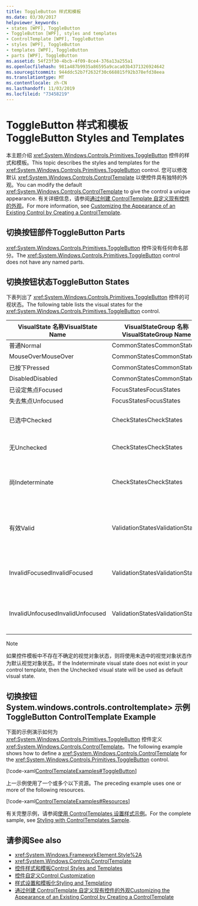 ```yaml
---
title: ToggleButton 样式和模板
ms.date: 03/30/2017
helpviewer_keywords:
- states [WPF], ToggleButton
- ToggleButton [WPF], styles and templates
- ControlTemplate [WPF], ToggleButton
- styles [WPF], ToggleButton
- templates [WPF], ToggleButton
- parts [WPF], ToggleButton
ms.assetid: 54f23f30-4bcb-4f09-8ce4-376a13a255a1
ms.openlocfilehash: 981a487b9935a86595a9caca03b4371326924642
ms.sourcegitcommit: 944ddc52b7f2632f30c668815f92b378efd38eea
ms.translationtype: MT
ms.contentlocale: zh-CN
ms.lasthandoff: 11/03/2019
ms.locfileid: "73458219"
---
```

# <a name="togglebutton-styles-and-templates"></a><span data-ttu-id="546b1-102">ToggleButton 样式和模板</span><span class="sxs-lookup"><span data-stu-id="546b1-102">ToggleButton Styles and Templates</span></span>

<span data-ttu-id="546b1-103">本主题介绍 <xref:System.Windows.Controls.Primitives.ToggleButton> 控件的样式和模板。</span><span class="sxs-lookup"><span data-stu-id="546b1-103">This topic describes the styles and templates for the <xref:System.Windows.Controls.Primitives.ToggleButton> control.</span></span> <span data-ttu-id="546b1-104">您可以修改默认 <xref:System.Windows.Controls.ControlTemplate> 以使控件具有独特的外观。</span><span class="sxs-lookup"><span data-stu-id="546b1-104">You can modify the default <xref:System.Windows.Controls.ControlTemplate> to give the control a unique appearance.</span></span> <span data-ttu-id="546b1-105">有关详细信息，请参阅[通过创建 ControlTemplate 自定义现有控件的外观](customizing-the-appearance-of-an-existing-control.md)。</span><span class="sxs-lookup"><span data-stu-id="546b1-105">For more information, see [Customizing the Appearance of an Existing Control by Creating a ControlTemplate](customizing-the-appearance-of-an-existing-control.md).</span></span>

## <a name="togglebutton-parts"></a><span data-ttu-id="546b1-106">切换按钮部件</span><span class="sxs-lookup"><span data-stu-id="546b1-106">ToggleButton Parts</span></span>

<span data-ttu-id="546b1-107"><xref:System.Windows.Controls.Primitives.ToggleButton> 控件没有任何命名部分。</span><span class="sxs-lookup"><span data-stu-id="546b1-107">The <xref:System.Windows.Controls.Primitives.ToggleButton> control does not have any named parts.</span></span>

## <a name="togglebutton-states"></a><span data-ttu-id="546b1-108">切换按钮状态</span><span class="sxs-lookup"><span data-stu-id="546b1-108">ToggleButton States</span></span>

<span data-ttu-id="546b1-109">下表列出了 <xref:System.Windows.Controls.Primitives.ToggleButton> 控件的可视状态。</span><span class="sxs-lookup"><span data-stu-id="546b1-109">The following table lists the visual states for the <xref:System.Windows.Controls.Primitives.ToggleButton> control.</span></span>

|<span data-ttu-id="546b1-110">VisualState 名称</span><span class="sxs-lookup"><span data-stu-id="546b1-110">VisualState Name</span></span>|<span data-ttu-id="546b1-111">VisualStateGroup 名称</span><span class="sxs-lookup"><span data-stu-id="546b1-111">VisualStateGroup Name</span></span>|<span data-ttu-id="546b1-112">描述</span><span class="sxs-lookup"><span data-stu-id="546b1-112">Description</span></span>|
|-|-|-|
|<span data-ttu-id="546b1-113">普通</span><span class="sxs-lookup"><span data-stu-id="546b1-113">Normal</span></span>|<span data-ttu-id="546b1-114">CommonStates</span><span class="sxs-lookup"><span data-stu-id="546b1-114">CommonStates</span></span>|<span data-ttu-id="546b1-115">默认状态。</span><span class="sxs-lookup"><span data-stu-id="546b1-115">The default state.</span></span>|
|<span data-ttu-id="546b1-116">MouseOver</span><span class="sxs-lookup"><span data-stu-id="546b1-116">MouseOver</span></span>|<span data-ttu-id="546b1-117">CommonStates</span><span class="sxs-lookup"><span data-stu-id="546b1-117">CommonStates</span></span>|<span data-ttu-id="546b1-118">鼠标指针悬停在控件上。</span><span class="sxs-lookup"><span data-stu-id="546b1-118">The mouse pointer is positioned over the control.</span></span>|
|<span data-ttu-id="546b1-119">已按下</span><span class="sxs-lookup"><span data-stu-id="546b1-119">Pressed</span></span>|<span data-ttu-id="546b1-120">CommonStates</span><span class="sxs-lookup"><span data-stu-id="546b1-120">CommonStates</span></span>|<span data-ttu-id="546b1-121">已按下控件。</span><span class="sxs-lookup"><span data-stu-id="546b1-121">The control is pressed.</span></span>|
|<span data-ttu-id="546b1-122">Disabled</span><span class="sxs-lookup"><span data-stu-id="546b1-122">Disabled</span></span>|<span data-ttu-id="546b1-123">CommonStates</span><span class="sxs-lookup"><span data-stu-id="546b1-123">CommonStates</span></span>|<span data-ttu-id="546b1-124">已禁用控件。</span><span class="sxs-lookup"><span data-stu-id="546b1-124">The control is disabled.</span></span>|
|<span data-ttu-id="546b1-125">已设定焦点</span><span class="sxs-lookup"><span data-stu-id="546b1-125">Focused</span></span>|<span data-ttu-id="546b1-126">FocusStates</span><span class="sxs-lookup"><span data-stu-id="546b1-126">FocusStates</span></span>|<span data-ttu-id="546b1-127">控件有焦点。</span><span class="sxs-lookup"><span data-stu-id="546b1-127">The control has focus.</span></span>|
|<span data-ttu-id="546b1-128">失去焦点</span><span class="sxs-lookup"><span data-stu-id="546b1-128">Unfocused</span></span>|<span data-ttu-id="546b1-129">FocusStates</span><span class="sxs-lookup"><span data-stu-id="546b1-129">FocusStates</span></span>|<span data-ttu-id="546b1-130">控件没有焦点。</span><span class="sxs-lookup"><span data-stu-id="546b1-130">The control does not have focus.</span></span>|
|<span data-ttu-id="546b1-131">已选中</span><span class="sxs-lookup"><span data-stu-id="546b1-131">Checked</span></span>|<span data-ttu-id="546b1-132">CheckStates</span><span class="sxs-lookup"><span data-stu-id="546b1-132">CheckStates</span></span>|<span data-ttu-id="546b1-133"><xref:System.Windows.Controls.Primitives.ToggleButton.IsChecked%2A> 为 `true`。</span><span class="sxs-lookup"><span data-stu-id="546b1-133"><xref:System.Windows.Controls.Primitives.ToggleButton.IsChecked%2A> is `true`.</span></span>|
|<span data-ttu-id="546b1-134">无</span><span class="sxs-lookup"><span data-stu-id="546b1-134">Unchecked</span></span>|<span data-ttu-id="546b1-135">CheckStates</span><span class="sxs-lookup"><span data-stu-id="546b1-135">CheckStates</span></span>|<span data-ttu-id="546b1-136"><xref:System.Windows.Controls.Primitives.ToggleButton.IsChecked%2A> 为 `false`。</span><span class="sxs-lookup"><span data-stu-id="546b1-136"><xref:System.Windows.Controls.Primitives.ToggleButton.IsChecked%2A> is `false`.</span></span>|
|<span data-ttu-id="546b1-137">尚</span><span class="sxs-lookup"><span data-stu-id="546b1-137">Indeterminate</span></span>|<span data-ttu-id="546b1-138">CheckStates</span><span class="sxs-lookup"><span data-stu-id="546b1-138">CheckStates</span></span>|<span data-ttu-id="546b1-139">`true`<xref:System.Windows.Controls.Primitives.ToggleButton.IsThreeState%2A>，<xref:System.Windows.Controls.Primitives.ToggleButton.IsChecked%2A> `null`。</span><span class="sxs-lookup"><span data-stu-id="546b1-139"><xref:System.Windows.Controls.Primitives.ToggleButton.IsThreeState%2A> is `true`, and <xref:System.Windows.Controls.Primitives.ToggleButton.IsChecked%2A> is `null`.</span></span>|
|<span data-ttu-id="546b1-140">有效</span><span class="sxs-lookup"><span data-stu-id="546b1-140">Valid</span></span>|<span data-ttu-id="546b1-141">ValidationStates</span><span class="sxs-lookup"><span data-stu-id="546b1-141">ValidationStates</span></span>|<span data-ttu-id="546b1-142">控件使用 <xref:System.Windows.Controls.Validation> 类，并且 <xref:System.Windows.Controls.Validation.HasError%2A?displayProperty=nameWithType> 附加属性是 `false`。</span><span class="sxs-lookup"><span data-stu-id="546b1-142">The control uses the <xref:System.Windows.Controls.Validation> class and the <xref:System.Windows.Controls.Validation.HasError%2A?displayProperty=nameWithType> attached property is `false`.</span></span>|
|<span data-ttu-id="546b1-143">InvalidFocused</span><span class="sxs-lookup"><span data-stu-id="546b1-143">InvalidFocused</span></span>|<span data-ttu-id="546b1-144">ValidationStates</span><span class="sxs-lookup"><span data-stu-id="546b1-144">ValidationStates</span></span>|<span data-ttu-id="546b1-145"><xref:System.Windows.Controls.Validation.HasError%2A?displayProperty=nameWithType> 附加属性是控件具有焦点 `true`。</span><span class="sxs-lookup"><span data-stu-id="546b1-145">The <xref:System.Windows.Controls.Validation.HasError%2A?displayProperty=nameWithType> attached property is `true` has the control has focus.</span></span>|
|<span data-ttu-id="546b1-146">InvalidUnfocused</span><span class="sxs-lookup"><span data-stu-id="546b1-146">InvalidUnfocused</span></span>|<span data-ttu-id="546b1-147">ValidationStates</span><span class="sxs-lookup"><span data-stu-id="546b1-147">ValidationStates</span></span>|<span data-ttu-id="546b1-148"><xref:System.Windows.Controls.Validation.HasError%2A?displayProperty=nameWithType> 附加属性是 `true` 控件没有焦点。</span><span class="sxs-lookup"><span data-stu-id="546b1-148">The <xref:System.Windows.Controls.Validation.HasError%2A?displayProperty=nameWithType> attached property is `true` has the control does not have focus.</span></span>|

> [!NOTE]
> <span data-ttu-id="546b1-149">如果控件模板中不存在不确定的视觉对象状态，则将使用未选中的视觉对象状态作为默认视觉对象状态。</span><span class="sxs-lookup"><span data-stu-id="546b1-149">If the Indeterminate visual state does not exist in your control template, then the Unchecked visual state will be used as default visual state.</span></span>

## <a name="togglebutton-controltemplate-example"></a><span data-ttu-id="546b1-150">切换按钮 System.windows.controls.controltemplate> 示例</span><span class="sxs-lookup"><span data-stu-id="546b1-150">ToggleButton ControlTemplate Example</span></span>

<span data-ttu-id="546b1-151">下面的示例演示如何为 <xref:System.Windows.Controls.Primitives.ToggleButton> 控件定义 <xref:System.Windows.Controls.ControlTemplate>。</span><span class="sxs-lookup"><span data-stu-id="546b1-151">The following example shows how to define a <xref:System.Windows.Controls.ControlTemplate> for the <xref:System.Windows.Controls.Primitives.ToggleButton> control.</span></span>

[!code-xaml[ControlTemplateExamples#ToggleButton](~/samples/snippets/csharp/VS_Snippets_Wpf/ControlTemplateExamples/CS/resources/combobox.xaml#togglebutton)]

<span data-ttu-id="546b1-152">上一示例使用了一个或多个以下资源。</span><span class="sxs-lookup"><span data-stu-id="546b1-152">The preceding example uses one or more of the following resources.</span></span>

[!code-xaml[ControlTemplateExamples#Resources](~/samples/snippets/csharp/VS_Snippets_Wpf/ControlTemplateExamples/CS/resources/shared.xaml#resources)]

<span data-ttu-id="546b1-153">有关完整示例，请参阅[使用 ControlTemplates 设置样式示例](https://github.com/Microsoft/WPF-Samples/tree/master/Styles%20&%20Templates/IntroToStylingAndTemplating)。</span><span class="sxs-lookup"><span data-stu-id="546b1-153">For the complete sample, see [Styling with ControlTemplates Sample](https://github.com/Microsoft/WPF-Samples/tree/master/Styles%20&%20Templates/IntroToStylingAndTemplating).</span></span>

## <a name="see-also"></a><span data-ttu-id="546b1-154">请参阅</span><span class="sxs-lookup"><span data-stu-id="546b1-154">See also</span></span>

- <xref:System.Windows.FrameworkElement.Style%2A>
- <xref:System.Windows.Controls.ControlTemplate>
- [<span data-ttu-id="546b1-155">控件样式和模板</span><span class="sxs-lookup"><span data-stu-id="546b1-155">Control Styles and Templates</span></span>](control-styles-and-templates.md)
- [<span data-ttu-id="546b1-156">控件自定义</span><span class="sxs-lookup"><span data-stu-id="546b1-156">Control Customization</span></span>](control-customization.md)
- [<span data-ttu-id="546b1-157">样式设置和模板化</span><span class="sxs-lookup"><span data-stu-id="546b1-157">Styling and Templating</span></span>](../../../desktop-wpf/fundamentals/styles-templates-overview.md)
- [<span data-ttu-id="546b1-158">通过创建 ControlTemplate 自定义现有控件的外观</span><span class="sxs-lookup"><span data-stu-id="546b1-158">Customizing the Appearance of an Existing Control by Creating a ControlTemplate</span></span>](customizing-the-appearance-of-an-existing-control.md)
